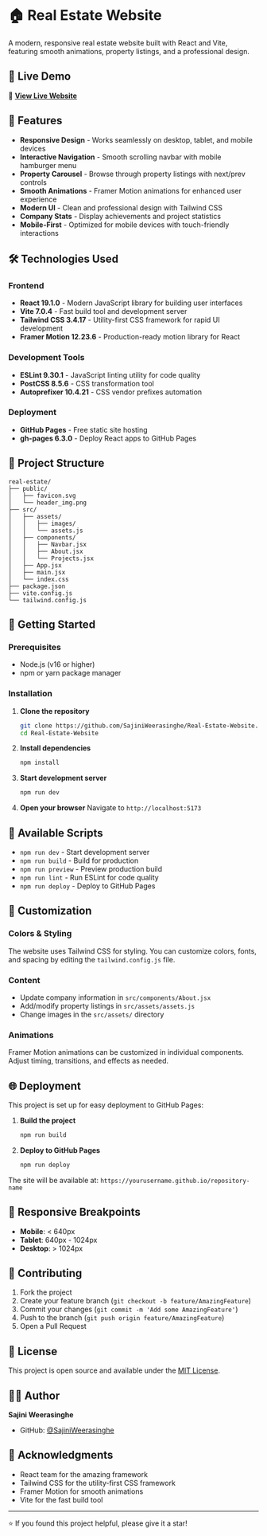 # 🏠 Real Estate Website

A modern, responsive real estate website built with React and Vite, featuring smooth animations, property listings, and a professional design.

## 🌟 Live Demo

🔗 **[View Live Website](https://sajiniweerasinghe.github.io/Real-Estate-Website)**

## 📱 Features

- **Responsive Design** - Works seamlessly on desktop, tablet, and mobile devices
- **Interactive Navigation** - Smooth scrolling navbar with mobile hamburger menu
- **Property Carousel** - Browse through property listings with next/prev controls
- **Smooth Animations** - Framer Motion animations for enhanced user experience
- **Modern UI** - Clean and professional design with Tailwind CSS
- **Company Stats** - Display achievements and project statistics
- **Mobile-First** - Optimized for mobile devices with touch-friendly interactions

## 🛠️ Technologies Used

### Frontend

- **React 19.1.0** - Modern JavaScript library for building user interfaces
- **Vite 7.0.4** - Fast build tool and development server
- **Tailwind CSS 3.4.17** - Utility-first CSS framework for rapid UI development
- **Framer Motion 12.23.6** - Production-ready motion library for React

### Development Tools

- **ESLint 9.30.1** - JavaScript linting utility for code quality
- **PostCSS 8.5.6** - CSS transformation tool
- **Autoprefixer 10.4.21** - CSS vendor prefixes automation

### Deployment

- **GitHub Pages** - Free static site hosting
- **gh-pages 6.3.0** - Deploy React apps to GitHub Pages

## 📂 Project Structure

```
real-estate/
├── public/
│   ├── favicon.svg
│   └── header_img.png
├── src/
│   ├── assets/
│   │   ├── images/
│   │   └── assets.js
│   ├── components/
│   │   ├── Navbar.jsx
│   │   ├── About.jsx
│   │   └── Projects.jsx
│   ├── App.jsx
│   ├── main.jsx
│   └── index.css
├── package.json
├── vite.config.js
└── tailwind.config.js
```

## 🚀 Getting Started

### Prerequisites

- Node.js (v16 or higher)
- npm or yarn package manager

### Installation

1. **Clone the repository**

   ```bash
   git clone https://github.com/SajiniWeerasinghe/Real-Estate-Website.git
   cd Real-Estate-Website
   ```

2. **Install dependencies**

   ```bash
   npm install
   ```

3. **Start development server**

   ```bash
   npm run dev
   ```

4. **Open your browser**
   Navigate to `http://localhost:5173`

## 📜 Available Scripts

- `npm run dev` - Start development server
- `npm run build` - Build for production
- `npm run preview` - Preview production build
- `npm run lint` - Run ESLint for code quality
- `npm run deploy` - Deploy to GitHub Pages

## 🎨 Customization

### Colors & Styling

The website uses Tailwind CSS for styling. You can customize colors, fonts, and spacing by editing the `tailwind.config.js` file.

### Content

- Update company information in `src/components/About.jsx`
- Add/modify property listings in `src/assets/assets.js`
- Change images in the `src/assets/` directory

### Animations

Framer Motion animations can be customized in individual components. Adjust timing, transitions, and effects as needed.

## 🌐 Deployment

This project is set up for easy deployment to GitHub Pages:

1. **Build the project**

   ```bash
   npm run build
   ```

2. **Deploy to GitHub Pages**
   ```bash
   npm run deploy
   ```

The site will be available at: `https://yourusername.github.io/repository-name`

## 📱 Responsive Breakpoints

- **Mobile**: < 640px
- **Tablet**: 640px - 1024px
- **Desktop**: > 1024px

## 🤝 Contributing

1. Fork the project
2. Create your feature branch (`git checkout -b feature/AmazingFeature`)
3. Commit your changes (`git commit -m 'Add some AmazingFeature'`)
4. Push to the branch (`git push origin feature/AmazingFeature`)
5. Open a Pull Request

## 📄 License

This project is open source and available under the [MIT License](LICENSE).

## 👨‍💻 Author

**Sajini Weerasinghe**

- GitHub: [@SajiniWeerasinghe](https://github.com/SajiniWeerasinghe)

## 🙏 Acknowledgments

- React team for the amazing framework
- Tailwind CSS for the utility-first CSS framework
- Framer Motion for smooth animations
- Vite for the fast build tool

---

⭐ If you found this project helpful, please give it a star!
